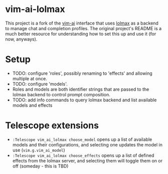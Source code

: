 # vim-ai-lolmax

This project is a fork of the [vim-ai](https://github.com/madox2/vim-ai) interface that uses [lolmax](https://github.com/davehughes/lolmax) as a backend to
manage chat and completion profiles. The original project's README is a much better resource for understanding
how to set this up and use it (for now, anyways).

# Setup
+ TODO: configure 'roles', possibly renaming to 'effects' and allowing multiple at once.
+ TODO: configure 'models'. 
+ Roles and models are both identifier strings that are passed to the lolmax backend to control prompt
  composition. 
+ TODO: add info commands to query lolmax backend and list available models and effects

# Telescope extensions
+ `:Telescope vim_ai_lolmax choose_model` opens up a list of available models and their configurations, and selecting
  one updates the model in use (`vim.g.vim_ai_model`)
+ `:Telescope vim_ai_lolmax choose_effects` opens up a list of defined effects from the lolmax server, and selecting
  them will toggle them on or off (someday - this is TBD)
